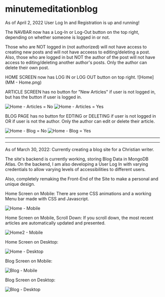 # minutemeditationblog

As of April 2, 2022
User Log In and Registration is up and running!

The NAVBAR now has a Log-In or Log-Out button on the top right, depending on whether someone is logged in or not.

Those who are NOT logged in (not authorized) will not have access to creating new posts and will not have acceess to editing/deleting a post.
Also, those who are logged in but NOT the author of the post will not have access to editing/deleting another author's posts. 
Only the author can delete their own post.

HOME SCREEN now has LOG IN or LOG OUT button on top right.
![Home](MM - Home.png)

ARTICLE SCREEN has no button for "New Articles" if user is not logged in, but has the button if user is logged in.

![Home - Articles = No](MM-Articles.png)
![Home - Articles = Yes](MM-Articles-Auth.png)

BLOG PAGE has no button for EDTING or DELETING if user is not logged in OR if user is not the author. Only the author can edit or delete their article.

![Home - Blog = No](MM-Blog.png)
![Home - Blog = Yes](MM-Blog-Auth.png)


---

---

As of March 30, 2022:
Currently creating a blog site for a Christian writer.

The site's backend is currently working, storing Blog Data in MongoDB Atlas. 
On the backend, I am also developing a User Log In with varying credentials to allow varying levels of accessibilities to different users.

Also, completely remaking the Front-End of the Site to make a personal and unique design. 

Home Screen on Mobile:
There are some CSS animations and a working Menu bar made with CSS and Javascript.

![Home - Mobile](MM-Home-Mobile.png)

Home Screen on Mobile, Scroll Down:
If you scroll down, the most recent articles are automatically updated and presented.

![Home2 - Mobile](MM-Home2-Mobile.png)

Home Screen on Desktop:

![Home - Desktop](MM-Desktop-Mobile.png)

Blog Screen on Mobile:

![Blog - Mobile](MM-Blog-Mobile.png)

Blog Screen on Desktop:

![Blog - Desktop](MM-Blog-Desktop.png)

